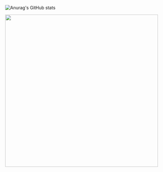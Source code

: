 ![Anurag's GitHub stats](https://github-readme-stats.vercel.app/api?username=Wandersond11&theme=swift&show_icons=true)

<div>
  <img width="490" heigth="190" src="https://cdn.discordapp.com/attachments/530167122677071892/958885810277597234/G8jB.gif"/>
  <div/>
